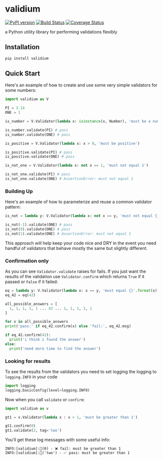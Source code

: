 # validium
[![PyPI version](https://badge.fury.io/py/validium.svg)](https://badge.fury.io/py/validium)
[![Build Status](https://travis-ci.com/json2d/validium.svg?branch=master)](https://travis-ci.com/json2d/validium) [![Coverage Status](https://coveralls.io/repos/github/json2d/validium/badge.svg?branch=master)](https://coveralls.io/github/json2d/validium?branch=master)

a Python utility library for performing validations flexibly

## Installation

```bash
pip install validium
```

## Quick Start

Here's an example of how to create and use some very simple validators for some numbers:

```py
import validium as V

PI = 3.14
ONE = 1

is_number = V.Validator(lambda x: isinstance(x, Number), 'must be a number')

is_number.validate(PI) # pass
is_number.validate(ONE) # pass

is_positive = V.Validator(lambda x: x > 0, 'must be positive')

is_positive.validate(PI) # pass
is_positive.validate(ONE) # pass

is_not_one = V.Validator(lambda x: not x == 1, 'must not equal 1')

is_not_one.validate(PI) # pass
is_not_one.validate(ONE) # AssertionError: must not equal 1

```

### Building Up

Here's an example of how to parameterize and reuse a common validator pattern:

```py
is_not = lambda y: V.Validator(lambda x: not x == y, 'must not equal {}'.format(x)) # u

is_not(-1).validate(ONE) # pass
is_not(0).validate(ONE) # pass
is_not(1).validate(ONE) # AssertionError: must not equal 1

```

This approach will help keep your code nice and DRY in the event you need handful of validators that behave mostly the same but slightly different.

### Confirmation only

As you can see `Validator.validate` raises for fails. If you just want the results of the validation use `Validator.confirm` which returns `True` if it passed or `False` if it failed:

```py
eq = lambda y: V.Validator(lambda x: x == y, 'must equal {}'.format(x)) # u
eq_42 = eq(42)

all_possible_answers = [
  1, 1, 1, 1, 1 ... 42 ... 1, 1, 1, 1, 1
]

for x in all_possible_answers
print('pass:' if eq_42.confirm(x) else 'fail:', eq_42.msg)

if eq_42.confirm(42):
  print('i think i found the answer')
else:
  print('need more time to find the answer')
```

### Looking for results

To see the results from the validators you need to set logging the logging to `logging.INFO` in your code

```py
import logging
logging.basicConfig(level=logging.INFO)
```

Now when you call `validate` or `confirm`:

```py
import validium as v

gt1 = v.Validator(lambda x : x > 1, 'must be greater than 1')

gt1.confirm(0)
gt1.validate(2, tag='two')
```

You'll get these log messages with some useful info:

```
INFO:[validium]:💎(0) - ❌ fail: must be greater than 1
INFO:[validium]:💎('two') - ✅ pass: must be greater than 1
```
